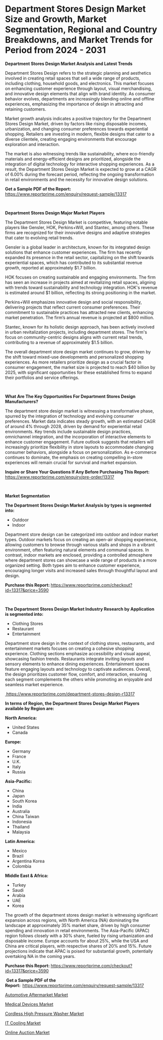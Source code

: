 <p><h1>Department Stores Design Market Size and Growth, Market Segmentation, Regional and Country Breakdowns, and Market Trends for Period from 2024 -  2031</h1></p><p><strong>Department Stores Design Market Analysis and Latest Trends</strong></p>
<p><p>Department Stores Design refers to the strategic planning and aesthetics involved in creating retail spaces that sell a wide range of products, including clothing, household goods, and electronics. This market focuses on enhancing customer experience through layout, visual merchandising, and innovative design elements that align with brand identity. As consumer behavior evolves, departments are increasingly blending online and offline experiences, emphasizing the importance of design in attracting and retaining customers.</p><p>Market growth analysis indicates a positive trajectory for the Department Stores Design Market, driven by factors like rising disposable incomes, urbanization, and changing consumer preferences towards experiential shopping. Retailers are investing in modern, flexible designs that cater to a diverse clientele, creating engaging environments that encourage exploration and interaction. </p><p>The market is also witnessing trends like sustainability, where eco-friendly materials and energy-efficient designs are prioritized, alongside the integration of digital technology for interactive shopping experiences. As a result, the Department Stores Design Market is expected to grow at a CAGR of 6.00% during the forecast period, reflecting the ongoing transformation in retail environments and the necessity for innovative design solutions.</p></p>
<p><strong>Get a Sample PDF of the Report:&nbsp;</strong> <a href="https://www.reportprime.com/enquiry/request-sample/13317?utm_campaign=1197&utm_medium=2&utm_source=Github&utm_content=ia&utm_term=29112024&utm_id=department-stores-design">https://www.reportprime.com/enquiry/request-sample/13317</a></p>
<p>&nbsp;</p>
<p><strong>Department Stores Design Major Market Players</strong></p>
<p><p>The Department Stores Design Market is competitive, featuring notable players like Gensler, HOK, Perkins+Will, and Stantec, among others. These firms are recognized for their innovative designs and adaptive strategies that cater to evolving retail trends.</p><p>Gensler is a global leader in architecture, known for its integrated design solutions that enhance customer experiences. The firm has recently expanded its presence in the retail sector, capitalizing on the shift towards experiential spaces, which has contributed to its substantial revenue growth, reported at approximately $1.7 billion.</p><p>HOK focuses on creating sustainable and engaging environments. The firm has seen an increase in projects aimed at revitalizing retail spaces, aligning with trends toward sustainability and technology integration. HOK's revenue is estimated around $1 billion, reflecting its strong positioning in the market.</p><p>Perkins+Will emphasizes innovative design and social responsibility, delivering projects that reflect current consumer preferences. Their commitment to sustainable practices has attracted new clients, enhancing market penetration. The firm’s annual revenue is projected at $800 million.</p><p>Stantec, known for its holistic design approach, has been actively involved in urban revitalization projects, including department stores. The firm's focus on community-centric designs aligns with current retail trends, contributing to a revenue of approximately $1.5 billion.</p><p>The overall department store design market continues to grow, driven by the shift toward mixed-use developments and personalized shopping experiences. As more retailers prioritize design as a crucial factor in consumer engagement, the market size is projected to reach $40 billion by 2025, with significant opportunities for these established firms to expand their portfolios and service offerings.</p></p>
<p>&nbsp;</p>
<p><strong>What Are The Key Opportunities For Department Stores Design Manufacturers?</strong></p>
<p><p>The department store design market is witnessing a transformative phase, spurred by the integration of technology and evolving consumer preferences. Market data indicates steady growth, with an estimated CAGR of around 4% through 2028, driven by demand for experiential retail environments. Key trends include sustainable design practices, omnichannel integration, and the incorporation of interactive elements to enhance customer engagement. Future outlook suggests that retailers will increasingly prioritize flexibility in store layouts to accommodate changing consumer behaviors, alongside a focus on personalization. As e-commerce continues to dominate, the emphasis on creating compelling in-store experiences will remain crucial for survival and market expansion.</p></p>
<p><strong>Inquire or Share Your Questions If Any Before Purchasing This Report:</strong> <a href="https://www.reportprime.com/enquiry/pre-order/13317?utm_campaign=1197&utm_medium=2&utm_source=Github&utm_content=ia&utm_term=29112024&utm_id=department-stores-design">https://www.reportprime.com/enquiry/pre-order/13317</a></p>
<p>&nbsp;</p>
<p><strong>Market Segmentation</strong></p>
<p><strong>The Department Stores Design Market Analysis by types is segmented into:</strong></p>
<p><ul><li>Outdoor</li><li>Indoor</li></ul></p>
<p><p>Department store design can be categorized into outdoor and indoor market types. Outdoor markets focus on creating an open-air shopping experience, allowing customers to browse through various stalls and shops in a vibrant environment, often featuring natural elements and communal spaces. In contrast, indoor markets are enclosed, providing a controlled atmosphere where department stores can showcase a wide range of products in a more organized setting. Both types aim to enhance customer experience, encouraging longer visits and increased sales through thoughtful layout and design.</p></p>
<p><strong>Purchase this Report:&nbsp;</strong><a href="https://www.reportprime.com/checkout?id=13317&price=3590&utm_campaign=1197&utm_medium=2&utm_source=Github&utm_content=ia&utm_term=29112024&utm_id=department-stores-design">https://www.reportprime.com/checkout?id=13317&price=3590</a></p>
<p>&nbsp;</p>
<p><strong>The Department Stores Design Market Industry Research by Application is segmented into:</strong></p>
<p><ul><li>Clothing Stores</li><li>Restaurant</li><li>Entertainment</li></ul></p>
<p><p>Department store design in the context of clothing stores, restaurants, and entertainment markets focuses on creating a cohesive shopping experience. Clothing sections emphasize accessibility and visual appeal, showcasing fashion trends. Restaurants integrate inviting layouts and sensory elements to enhance dining experiences. Entertainment spaces feature engaging layouts and technology to captivate audiences. Overall, the design prioritizes customer flow, comfort, and interaction, ensuring each segment complements the others while promoting an enjoyable and seamless market experience.</p></p>
<p><a href="https://www.reportprime.com/department-stores-design-r13317?utm_campaign=1197&utm_medium=2&utm_source=Github&utm_content=ia&utm_term=29112024&utm_id=department-stores-design">&nbsp;https://www.reportprime.com/department-stores-design-r13317</a></p>
<p><strong>In terms of Region, the Department Stores Design Market Players available by Region are:</strong></p>
<p>
    <p> <strong> North America: </strong>
        <ul>
            <li>United States</li>
            <li>Canada</li>
        </ul>
        </p> 
    <p> <strong> Europe: </strong>
        <ul>
            <li>Germany</li>
            <li>France</li>
            <li>U.K.</li>
            <li>Italy</li>
            <li>Russia</li>
        </ul>
        </p> 
    <p> <strong> Asia-Pacific: </strong>
        <ul>
            <li>China</li>
            <li>Japan</li>
            <li>South Korea</li>
            <li>India</li>
            <li>Australia</li>
            <li>China Taiwan</li>
            <li>Indonesia</li>
            <li>Thailand</li>
            <li>Malaysia</li>
        </ul>
        </p> 
    <p> <strong> Latin America: </strong>
        <ul>
            <li>Mexico</li>
            <li>Brazil</li>
            <li>Argentina Korea</li>
            <li>Colombia</li>
        </ul>
        </p> 
    <p> <strong> Middle East & Africa: </strong>
        <ul>
            <li>Turkey</li>
            <li>Saudi</li>
            <li>Arabia</li>
            <li>UAE</li>
            <li>Korea</li>
        </ul>
    </p>
    </p>
<p><p>The growth of the department stores design market is witnessing significant expansion across regions, with North America (NA) dominating the landscape at approximately 35% market share, driven by high consumer spending and innovation in retail environments. The Asia-Pacific (APAC) region follows closely with a 30% share, fueled by rising urbanization and disposable income. Europe accounts for about 25%, while the USA and China are critical players, with respective shares of 20% and 15%. Future projections indicate that APAC is poised for substantial growth, potentially overtaking NA in the coming years.</p></p>
<p><strong>Purchase this Report: </strong><a href="https://www.reportprime.com/checkout?id=13317&price=3590&utm_campaign=1197&utm_medium=2&utm_source=Github&utm_content=ia&utm_term=29112024&utm_id=department-stores-design">https://www.reportprime.com/checkout?id=13317&price=3590</a></p>
<p>&nbsp;<strong>Get a Sample PDF of the Report:&nbsp;&nbsp;</strong><a href="https://www.reportprime.com/enquiry/request-sample/13317?utm_campaign=1197&utm_medium=2&utm_source=Github&utm_content=ia&utm_term=29112024&utm_id=department-stores-design">https://www.reportprime.com/enquiry/request-sample/13317</a></p>
<p><strong></strong></p>
<p><p><a href="https://www.linkedin.com/pulse/automotive-aftermarket-market-trends-focusing-insight-forecast-slfie?utm_campaign=1197&utm_medium=2&utm_source=Github&utm_content=ia&utm_term=29112024&utm_id=department-stores-design">Automotive Aftermarket Market</a></p><p><a href="https://www.linkedin.com/pulse/value-segmentation-share-andanalysis-medical-devices-market-projecting-ablxe?utm_campaign=1197&utm_medium=2&utm_source=Github&utm_content=ia&utm_term=29112024&utm_id=department-stores-design">Medical Devices Market</a></p><p><a href="https://issuu.com/reportprime-2/docs/cordless-high-pressure-washer-market-size-2030.ppt?utm_campaign=1197&utm_medium=2&utm_source=Github&utm_content=ia&utm_term=29112024&utm_id=department-stores-design">Cordless High Pressure Washer Market</a></p><p><a href="https://issuu.com/reportprime-2/docs/it-cooling-market-size-2030.pptx?utm_campaign=1197&utm_medium=2&utm_source=Github&utm_content=ia&utm_term=29112024&utm_id=department-stores-design">IT Cooling Market</a></p><p><a href="https://www.linkedin.com/pulse/report-global-online-auction-size-valuation-current-cagr-4-from-78bqc?utm_campaign=1197&utm_medium=2&utm_source=Github&utm_content=ia&utm_term=29112024&utm_id=department-stores-design">Online Auction Market</a></p></p>